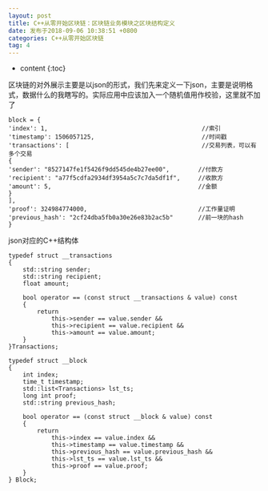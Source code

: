 ```yaml
---
layout: post
title: C++从零开始区块链：区块链业务模块之区块结构定义
date: 发布于2018-09-06 10:38:51 +0800
categories: C++从零开始区块链
tag: 4
---
```


* content
{:toc}

区块链的对外展示主要是以json的形式，我们先来定义一下json，主要是说明格式，数据什么的我瞎写的。实际应用中应该加入一个随机值用作校验，这里就不加了
<!-- more -->


    
    
    block = {
    'index': 1,                                           //索引
    'timestamp': 1506057125,                              //时间戳
    'transactions': [                                     //交易列表，可以有多个交易
    { 
    'sender': "8527147fe1f5426f9dd545de4b27ee00",        //付款方
    'recipient': "a77f5cdfa2934df3954a5c7c7da5df1f",     //收款方
    'amount': 5,                                         //金额
    }
    ],
    'proof': 324984774000,                               //工作量证明
    'previous_hash': "2cf24dba5fb0a30e26e83b2ac5b"       //前一块的hash
    }  

json对应的C++结构体

    
    
    typedef struct __transactions
    {
        std::string sender;
        std::string recipient;
        float amount;
    
        bool operator == (const struct __transactions & value) const
        {
            return
                this->sender == value.sender &&
                this->recipient == value.recipient &&
                this->amount == value.amount;
        }
    }Transactions;
    
    typedef struct __block
    {
        int index;
        time_t timestamp;
        std::list<Transactions> lst_ts;
        long int proof;
        std::string previous_hash;
    
        bool operator == (const struct __block & value) const
        {
            return
                this->index == value.index &&
                this->timestamp == value.timestamp &&
                this->previous_hash == value.previous_hash &&
                this->lst_ts == value.lst_ts &&
                this->proof == value.proof;
        }
    } Block;

